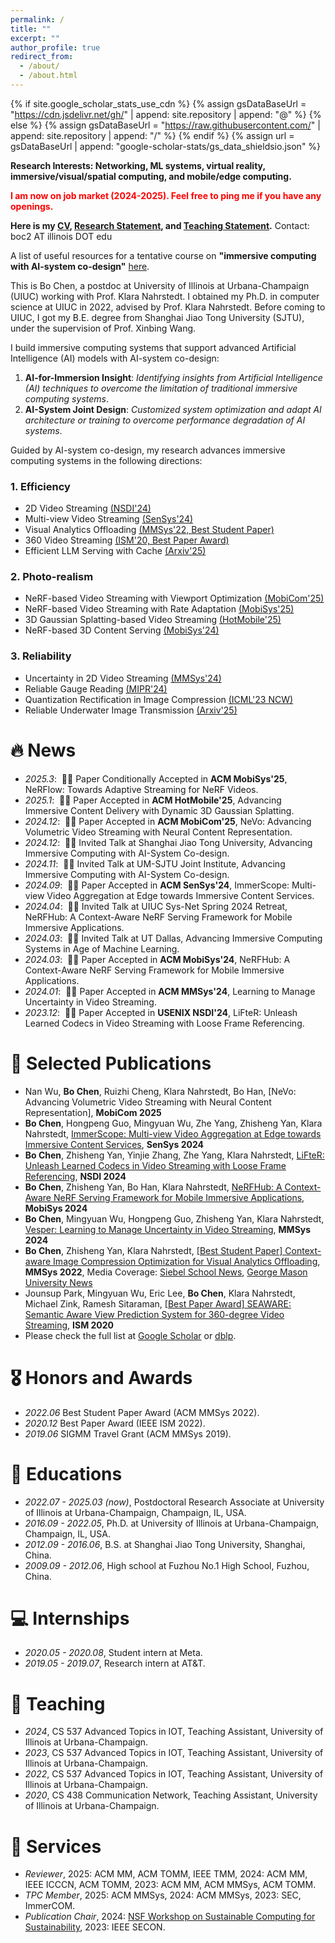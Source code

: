 ```yaml
---
permalink: /
title: ""
excerpt: ""
author_profile: true
redirect_from: 
  - /about/
  - /about.html
---
```


{% if site.google_scholar_stats_use_cdn %}
{% assign gsDataBaseUrl = "https://cdn.jsdelivr.net/gh/" | append: site.repository | append: "@" %}
{% else %}
{% assign gsDataBaseUrl = "https://raw.githubusercontent.com/" | append: site.repository | append: "/" %}
{% endif %}
{% assign url = gsDataBaseUrl | append: "google-scholar-stats/gs_data_shieldsio.json" %}

<span class='anchor' id='about-me'></span>

**Research Interests: Networking, ML systems, virtual reality, immersive/visual/spatial computing, and mobile/edge computing.**

<span style="color: red; font-weight: bold;">I am now on job market (2024-2025). Feel free to ping me if you have any openings.</span>

**Here is my [CV](images/CV.pdf), [Research Statement](images/research-statement.pdf), and [Teaching Statement](images/teaching-statement.pdf).** Contact: boc2 AT illinois DOT edu

A list of useful resources for a tentative course on **"immersive computing with AI-system co-design"** [here](/resources/).

This is Bo Chen, a postdoc at University of Illinois at Urbana-Champaign (UIUC) working with Prof. Klara Nahrstedt. I obtained my Ph.D. in computer science at UIUC in 2022, advised by Prof. Klara Nahrstedt. Before coming to UIUC, I got my B.E. degree from Shanghai Jiao Tong University (SJTU), under the supervision of Prof. Xinbing Wang.

I build immersive computing systems that support advanced Artificial Intelligence (AI) models with AI-system co-design:

1. **AI-for-Immersion Insight**: *Identifying insights from Artificial Intelligence (AI) techniques to overcome the limitation of traditional immersive computing systems*.
2. **AI-System Joint Design**: *Customized system optimization and adapt AI architecture or training to overcome performance degradation of AI systems*.

Guided by AI-system co-design, my research advances immersive computing systems in the following directions:

### **1. Efficiency**
- 2D Video Streaming [(NSDI'24)](https://www.usenix.org/system/files/nsdi24-chen-bo.pdf)  
- Multi-view Video Streaming [(SenSys'24)](https://dl.acm.org/doi/10.1145/3666025.3699324)  
- Visual Analytics Offloading [(MMSys'22, Best Student Paper)](https://dl.acm.org/doi/10.1145/3524273.3528178)  
- 360 Video Streaming [(ISM'20, Best Paper Award)](https://ieeexplore.ieee.org/document/9327920)  
- Efficient LLM Serving with Cache [(Arxiv'25)](https://arxiv.org/pdf/2502.20587)  

### **2. Photo-realism**
- NeRF-based Video Streaming with Viewport Optimization [(MobiCom'25)](https://www.sigmobile.org/mobicom/2025/cfp.html)  
- NeRF-based Video Streaming with Rate Adaptation [(MobiSys'25)](https://www.sigmobile.org/mobisys/2025/)  
- 3D Gaussian Splatting-based Video Streaming [(HotMobile'25)](https://hotmobile.org/2025/)  
- NeRF-based 3D Content Serving [(MobiSys'24)](https://dl.acm.org/doi/pdf/10.1145/3643832.3661879)  

### **3. Reliability**
- Uncertainty in 2D Video Streaming [(MMSys'24)](https://dl.acm.org/doi/10.1145/3625468.3647621)  
- Reliable Gauge Reading [(MIPR'24)](https://ieeexplore.ieee.org/document/10707806)  
- Quantization Rectification in Image Compression [(ICML'23 NCW)](https://arxiv.org/pdf/2403.17236)  
- Reliable Underwater Image Transmission [(Arxiv'25)](https://arxiv.org/pdf/2502.10891)  


# 🔥 News
- *2025.3*: &nbsp;🎉🎉 Paper Conditionally Accepted in **ACM MobiSys'25**, NeRFlow: Towards Adaptive Streaming for NeRF Videos.
- *2025.1*: &nbsp;🎉🎉 Paper Accepted in **ACM HotMobile'25**, Advancing Immersive Content Delivery with Dynamic 3D Gaussian Splatting.
- *2024.12*: &nbsp;🎉🎉 Paper Accepted in **ACM MobiCom'25**, NeVo: Advancing Volumetric Video Streaming with Neural Content Representation.
- *2024.12*: &nbsp;🎉🎉 Invited Talk at Shanghai Jiao Tong University, Advancing Immersive Computing with AI-System Co-design.
- *2024.11*: &nbsp;🎉🎉 Invited Talk at UM-SJTU Joint Institute, Advancing Immersive Computing with AI-System Co-design.
- *2024.09*: &nbsp;🎉🎉 Paper Accepted in **ACM SenSys'24**, ImmerScope: Multi-view Video Aggregation at Edge towards Immersive Content Services.
- *2024.04*: &nbsp;🎉🎉 Invited Talk at UIUC Sys-Net Spring 2024 Retreat, NeRFHub: A Context-Aware NeRF Serving Framework for Mobile Immersive Applications.
- *2024.03*: &nbsp;🎉🎉 Invited Talk at UT Dallas, Advancing Immersive Computing Systems in Age of Machine Learning.
- *2024.03*: &nbsp;🎉🎉 Paper Accepted in **ACM MobiSys'24**, NeRFHub: A Context-Aware NeRF Serving Framework for Mobile Immersive Applications.
- *2024.01*: &nbsp;🎉🎉 Paper Accepted in **ACM MMSys'24**, Learning to Manage Uncertainty in Video Streaming.
- *2023.12*: &nbsp;🎉🎉 Paper Accepted in **USENIX NSDI'24**, LiFteR: Unleash Learned Codecs in Video Streaming with Loose Frame Referencing.

# 📝 Selected Publications 

<!-- <div class='paper-box'><div class='paper-box-image'><div><div class="badge">CVPR 2016</div><img src='images/500x300.png' alt="sym" width="100%"></div></div>
<div class='paper-box-text' markdown="1">

[Deep Residual Learning for Image Recognition](https://openaccess.thecvf.com/content_cvpr_2016/papers/He_Deep_Residual_Learning_CVPR_2016_paper.pdf)

**Kaiming He**, Xiangyu Zhang, Shaoqing Ren, Jian Sun

[**Project**](https://scholar.google.com/citations?view_op=view_citation&hl=zh-CN&user=DhtAFkwAAAAJ&citation_for_view=DhtAFkwAAAAJ:ALROH1vI_8AC) <strong><span class='show_paper_citations' data='DhtAFkwAAAAJ:ALROH1vI_8AC'></span></strong>
- Lorem ipsum dolor sit amet, consectetur adipiscing elit. Vivamus ornare aliquet ipsum, ac tempus justo dapibus sit amet. 
</div>
</div> -->

- Nan Wu, **Bo Chen**, Ruizhi Cheng, Klara Nahrstedt, Bo Han, [NeVo: Advancing Volumetric Video Streaming with Neural Content Representation], **MobiCom 2025**
- **Bo Chen**, Hongpeng Guo, Mingyuan Wu, Zhe Yang, Zhisheng Yan, Klara Nahrstedt, [ImmerScope: Multi-view Video Aggregation at Edge towards Immersive Content Services](https://dl.acm.org/doi/10.1145/3666025.3699324), **SenSys 2024**
- **Bo Chen**, Zhisheng Yan, Yinjie Zhang, Zhe Yang, Klara Nahrstedt, [LiFteR: Unleash Learned Codecs in Video Streaming with Loose Frame Referencing](https://www.usenix.org/system/files/nsdi24-chen-bo.pdf), **NSDI 2024**
- **Bo Chen**, Zhisheng Yan, Bo Han, Klara Nahrstedt, [NeRFHub: A Context-Aware NeRF Serving Framework for Mobile Immersive Applications](https://dl.acm.org/doi/pdf/10.1145/3643832.3661879), **MobiSys 2024**
- **Bo Chen**, Mingyuan Wu, Hongpeng Guo, Zhisheng Yan, Klara Nahrstedt, [Vesper: Learning to Manage Uncertainty in Video Streaming](https://dl.acm.org/doi/10.1145/3625468.3647621), **MMSys 2024**
- **Bo Chen**, Zhisheng Yan, Klara Nahrstedt, [[Best Student Paper] Context-aware Image Compression Optimization for Visual Analytics Offloading](https://dl.acm.org/doi/10.1145/3524273.3528178), **MMSys 2022**, Media Coverage: [Siebel School News](https://siebelschool.illinois.edu/news/alumnus-bo-chen-wins-best-student-paper-award-from-acm-multimedia-systems-2022), [George Mason University News](https://www.gmu.edu/news/2022-11/zhisheng-yan-nabs-best-student-paper-award)
- Jounsup Park, Mingyuan Wu, Eric Lee, **Bo Chen**, Klara Nahrstedt, Michael Zink, Ramesh Sitaraman, [[Best Paper Award] SEAWARE: Semantic Aware View Prediction System for 360-degree Video Streaming](https://ieeexplore.ieee.org/document/9327920), **ISM 2020**
- Please check the full list at [Google Scholar](https://scholar.google.com/citations?user=E8mxs2UAAAAJ) or [dblp](https://dblp.org/pid/89/5615-25.html).


# 🎖 Honors and Awards
- *2022.06* Best Student Paper Award (ACM MMSys 2022).
- *2020.12* Best Paper Award (IEEE ISM 2022).
- *2019.06* SIGMM Travel Grant (ACM MMSys 2019).
 

# 📖 Educations
- *2022.07 - 2025.03 (now)*, Postdoctoral Research Associate at University of Illinois at Urbana-Champaign, Champaign, IL, USA.
- *2016.09 - 2022.05*, Ph.D. at University of Illinois at Urbana-Champaign, Champaign, IL, USA.
- *2012.09 - 2016.06*, B.S. at Shanghai Jiao Tong University, Shanghai, China.
- *2009.09 - 2012.06*, High school at Fuzhou No.1 High School, Fuzhou, China.


# 💻 Internships
- *2020.05 - 2020.08*, Student intern at Meta.
- *2019.05 - 2019.07*, Research intern at AT&T.


# 📖 Teaching
- *2024*, CS 537 Advanced Topics in IOT, Teaching Assistant, University of Illinois at Urbana-Champaign.
- *2023*, CS 537 Advanced Topics in IOT, Teaching Assistant, University of Illinois at Urbana-Champaign.
- *2022*, CS 537 Advanced Topics in IOT, Teaching Assistant, University of Illinois at Urbana-Champaign.
- *2020*, CS 438 Communication Network, Teaching Assistant, University of Illinois at Urbana-Champaign.


# 💬 Services
- *Reviewer*, 2025: ACM MM, ACM TOMM, IEEE TMM, 2024: ACM MM, IEEE ICCCN, ACM TOMM, 2023: ACM MM, ACM MMSys, ACM TOMM. 
- *TPC Member*, 2025: ACM MMSys, 2024: ACM MMSys, 2023: SEC, ImmerCOM.
- *Publication Chair*, 2024: [NSF Workshop on Sustainable Computing for Sustainability](https://edas.info/web/nsf-wscs24/index.html), 2023: IEEE SECON. 

